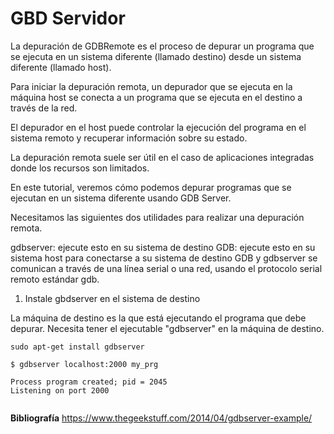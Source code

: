 # GBD Servidor

La depuración de GDBRemote es el proceso de depurar un programa que se ejecuta en un sistema diferente (llamado destino) desde un sistema diferente (llamado host).

Para iniciar la depuración remota, un depurador que se ejecuta en la máquina host se conecta a un programa que se ejecuta en el destino a través de la red.

El depurador en el host puede controlar la ejecución del programa en el sistema remoto y recuperar información sobre su estado.

La depuración remota suele ser útil en el caso de aplicaciones integradas donde los recursos son limitados.

En este tutorial, veremos cómo podemos depurar programas que se ejecutan en un sistema diferente usando GDB Server.

Necesitamos las siguientes dos utilidades para realizar una depuración remota.

gdbserver: ejecute esto en su sistema de destino
GDB: ejecute esto en su sistema host para conectarse a su sistema de destino
GDB y gdbserver se comunican a través de una línea serial o una red, usando el protocolo serial remoto estándar gdb.


1. Instale gbdserver en el sistema de destino

La máquina de destino es la que está ejecutando el programa que debe depurar. Necesita tener el ejecutable "gdbserver" en la máquina de destino.

````
sudo apt-get install gdbserver

$ gdbserver localhost:2000 my_prg 

Process program created; pid = 2045
Listening on port 2000


````


__Bibliografía__
https://www.thegeekstuff.com/2014/04/gdbserver-example/
